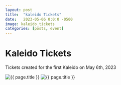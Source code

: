 ```yaml
---
layout: post
title:  "kaleido Tickets"
date:   2023-05-06 0:0:0 -0500
image: kaleido_tickets
categories: [posts, event]
---
```


# Kaleido Tickets

Tickets created for the first Kaleido on May 6th, 2023

<img class="img img__post" src="{{ site.base_img_path }}{{ page.image }}_01.jpg" alt="{{ page.title }}" />
<img class="img img__post" src="{{ site.base_img_path }}{{ page.image }}_02.jpg" alt="{{ page.title }}" />
